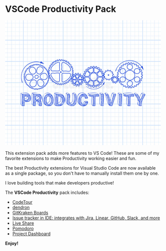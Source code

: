 # VSCode Productivity Pack

![Banner](assets/banner.jpg)

This extension pack adds more features to VS Code! These are some of my favorite extensions to make Productivity working easier and fun.

The best Productivity extensions for Visual Studio Code are now available as a single package, so you don't have to manually install them one by one.

I love building tools that make developers productive!

The **VSCode Productivity** pack includes:

* [CodeTour](https://marketplace.visualstudio.com/items?itemName=vsls-contrib.codetour)
* [dendron](https://marketplace.visualstudio.com/items?itemName=dendron.dendron)
* [GitKraken Boards](https://marketplace.visualstudio.com/items?itemName=axosoft.gitkraken-glo)
* [Issue tracker in IDE: integrates with Jira, Linear, GitHub, Slack, and more](https://marketplace.visualstudio.com/items?itemName=Stepsize.stepsize)
* [Live Share](https://marketplace.visualstudio.com/items?itemName=ms-vsliveshare.vsliveshare)
* [Pomodoro](https://marketplace.visualstudio.com/items?itemName=cosminalco.pomodoro)
* [Project Dashboard](https://marketplace.visualstudio.com/items?itemName=kruemelkatze.vscode-dashboard)

**Enjoy!**
